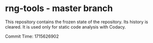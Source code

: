 # rng-tools - master branch

This repository contains the frozen state of the repository.
Its history is cleared. It is used only for static code
analysis with Codacy.

Commit Time: 1715626902